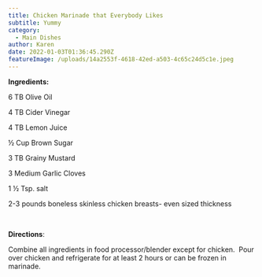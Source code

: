 ```yaml
---
title: Chicken Marinade that Everybody Likes
subtitle: Yummy
category:
  - Main Dishes
author: Karen
date: 2022-01-03T01:36:45.290Z
featureImage: /uploads/14a2553f-4618-42ed-a503-4c65c24d5c1e.jpeg
---
```

**Ingredients:**

6 TB Olive Oil

4 TB Cider Vinegar

4 TB Lemon Juice

½ Cup Brown Sugar

3 TB Grainy Mustard

3 Medium Garlic Cloves

1 ½ Tsp. salt

2-3 pounds boneless skinless chicken breasts- even sized thickness

 

**Directions**:

Combine all ingredients in food processor/blender except for chicken.  Pour over chicken and refrigerate for at least 2 hours or can be frozen in marinade.

​